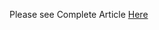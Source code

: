 Please see Complete Article [Here](https://medium.com/@eresh.zealous/integration-tests-in-spring-using-wiremock-42e214618aea)